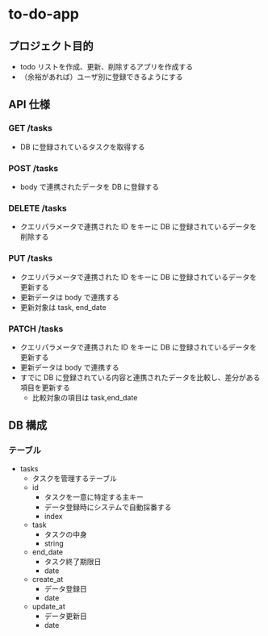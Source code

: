 # to-do-app

## プロジェクト目的

- todo リストを作成、更新、削除するアプリを作成する
- （余裕があれば）ユーザ別に登録できるようにする

## API 仕様

### GET /tasks

- DB に登録されているタスクを取得する

### POST /tasks

- body で連携されたデータを DB に登録する

### DELETE /tasks

- クエリパラメータで連携された ID をキーに DB に登録されているデータを削除する

### PUT /tasks

- クエリパラメータで連携された ID をキーに DB に登録されているデータを更新する
- 更新データは body で連携する
- 更新対象は task, end_date

### PATCH /tasks

- クエリパラメータで連携された ID をキーに DB に登録されているデータを更新する
- 更新データは body で連携する
- すでに DB に登録されている内容と連携されたデータを比較し、差分がある項目を更新する
  - 比較対象の項目は task,end_date

## DB 構成

### テーブル

- tasks
  - タスクを管理するテーブル
  - id
    - タスクを一意に特定する主キー
    - データ登録時にシステムで自動採番する
    - index
  - task
    - タスクの中身
    - string
  - end_date
    - タスク終了期限日
    - date
  - create_at
    - データ登録日
    - date
  - update_at
    - データ更新日
    - date
